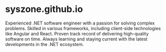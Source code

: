 # syszone.github.io
Experienced .NET software engineer with a passion for solving complex problems. Skilled in various frameworks, including client-side technologies like Angular and React. Proven track record of delivering high-quality software on time. Always learning and staying current with the latest developments in the .NET ecosystem.
